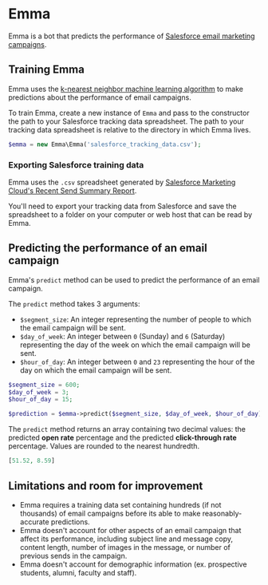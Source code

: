 # Emma

Emma is a bot that predicts the performance of [Salesforce email marketing campaigns](https://salesforce.communications.iu.edu/).

## Training Emma

Emma uses the [k-nearest neighbor machine learning algorithm](https://machinelearningmastery.com/k-nearest-neighbors-for-machine-learning/) to make predictions about the performance of email campaigns.

To train Emma, create a new instance of `Emma` and pass to the constructor the path to your Salesforce tracking data spreadsheet. The path to your tracking data spreadsheet is relative to the directory in which Emma lives.

```php
$emma = new Emma\Emma('salesforce_tracking_data.csv');
```

### Exporting Salesforce training data

Emma uses the `.csv` spreadsheet generated by [Salesforce Marketing Cloud's Recent Send Summary Report](https://help.salesforce.com/articleView?id=mc_re_recent_email_sending_summary_report.htm&type=5). 

You'll need to export your tracking data from Salesforce and save the spreadsheet to a folder on your computer or web host that can be read by Emma.

## Predicting the performance of an email campaign

Emma's `predict` method can be used to predict the performance of an email campaign.

The `predict` method takes 3 arguments:

- `$segment_size`: An integer representing the number of people to which the email campaign will be sent.
- `$day_of_week`: An integer between `0` (Sunday) and `6` (Saturday) representing the day of the week on which the email campaign will be sent.
- `$hour_of_day`: An integer between `0` and `23` representing the hour of the day on which the email campaign will be sent.

```php
$segment_size = 600;
$day_of_week = 3;
$hour_of_day = 15;

$prediction = $emma->predict($segment_size, $day_of_week, $hour_of_day);
```

The `predict` method returns an array containing two decimal values: the predicted **open rate** percentage and the predicted **click-through rate** percentage. Values are rounded to the nearest hundredth.

```php
[51.52, 8.59]
```

## Limitations and room for improvement

- Emma requires a training data set containing hundreds (if not thousands) of email campaigns before its able to make reasonably-accurate predictions.
- Emma doesn't account for other aspects of an email campaign that affect its performance, including subject line and message copy, content length, number of images in the message, or number of previous sends in the campaign.
- Emma doesn't account for demographic information (ex. prospective students, alumni, faculty and staff).